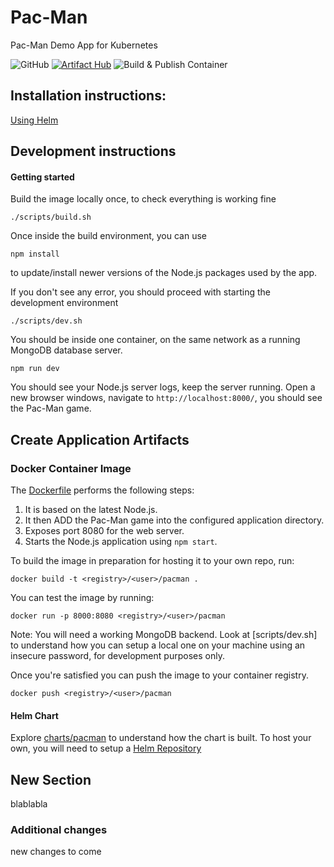 # Pac-Man
Pac-Man Demo App for Kubernetes

![GitHub](https://img.shields.io/github/license/shuguet/pacman)
[![Artifact Hub](https://img.shields.io/endpoint?url=https://artifacthub.io/badge/repository/pacman)](https://artifacthub.io/packages/search?repo=pacman)
![Build & Publish Container](https://github.com/shuguet/pacman/actions/workflows/docker-image.yaml/badge.svg)

## Installation instructions:
[Using Helm](https://artifacthub.io/packages/helm/pacman/pacman)

## Development instructions

#### Getting started

Build the image locally once, to check everything is working fine
```
./scripts/build.sh
```

Once inside the build environment, you can use
```
npm install
```
to update/install newer versions of the Node.js packages used by the app.

If you don't see any error, you should proceed with starting the development environment
```
./scripts/dev.sh
```

You should be inside one container, on the same network as a running MongoDB database server.
```
npm run dev
```

You should see your Node.js server logs, keep the server running.
Open a new browser windows, navigate to `http://localhost:8000/`, you should see the Pac-Man game.

## Create Application Artifacts

### Docker Container Image

The [Dockerfile](Dockerfile) performs the following steps:

1. It is based on the latest Node.js.
1. It then ADD the Pac-Man game into the configured application directory.
1. Exposes port 8080 for the web server.
1. Starts the Node.js application using `npm start`.

To build the image in preparation for hosting it to your own repo, run:

```
docker build -t <registry>/<user>/pacman .
```

You can test the image by running:

```
docker run -p 8000:8080 <registry>/<user>/pacman
```
Note: You will need a working MongoDB backend. Look at [scripts/dev.sh] to understand how you can setup a local one on your machine using an insecure password, for development purposes only.

Once you're satisfied you can push the image to your container registry.

```
docker push <registry>/<user>/pacman
```

#### Helm Chart
Explore [charts/pacman](charts/pacman) to understand how the chart is built.
To host your own, you will need to setup a [Helm Repository](https://helm.sh/docs/topics/chart_repository/)

## New Section

blablabla

### Additional changes

new changes to come
